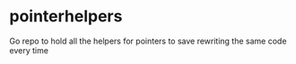 # pointerhelpers
Go repo to hold all the helpers for pointers to save rewriting the same code every time

